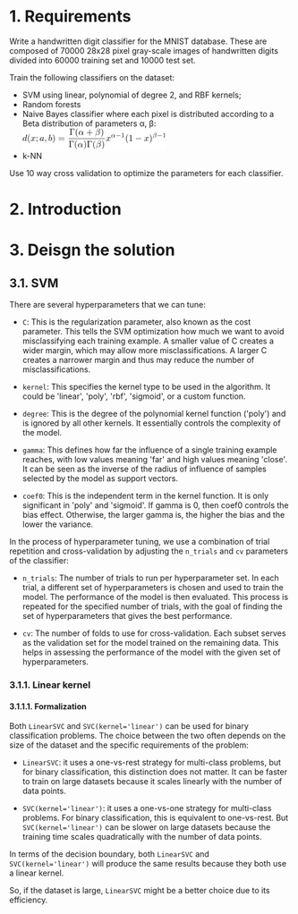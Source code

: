 # 1. Requirements

Write a handwritten digit classifier for the MNIST database. These are composed of 70000 28x28 pixel gray-scale images
of handwritten digits divided into 60000 training set and 10000 test set.

Train the following classifiers on the dataset:

* SVM using linear, polynomial of degree 2, and RBF kernels;
* Random forests
* Naive Bayes classifier where each pixel is distributed according to a Beta distribution of parameters &alpha;,
  &beta;: ![nb_formula](img/nb_formula.png)
* k-NN

Use 10 way cross validation to optimize the parameters for each classifier.

# 2. Introduction

# 3. Deisgn the solution

## 3.1. SVM

There are several hyperparameters that we can tune:

* `C`: This is the regularization parameter, also known as the cost parameter. This tells the SVM optimization how much
  we want to avoid misclassifying each training example. A smaller value of C creates a wider margin, which may allow
  more misclassifications. A larger C creates a narrower margin and thus may reduce the number of misclassifications.

* `kernel`: This specifies the kernel type to be used in the algorithm. It could be 'linear', 'poly', 'rbf', 'sigmoid',
  or a custom function.

* `degree`: This is the degree of the polynomial kernel function ('poly') and is ignored by all other kernels. It
  essentially controls the complexity of the model.

* `gamma`: This defines how far the influence of a single training example reaches, with low values meaning 'far' and
  high values meaning 'close'. It can be seen as the inverse of the radius of influence of samples selected by the model
  as support vectors.

* `coef0`: This is the independent term in the kernel function. It is only significant in 'poly' and 'sigmoid'. If gamma
  is 0, then coef0 controls the bias effect. Otherwise, the larger gamma is, the higher the bias and the lower the
  variance.

In the process of hyperparameter tuning, we use a combination of trial repetition and cross-validation by adjusting the
`n_trials` and `cv` parameters of the classifier:

* `n_trials`: The number of trials to run per hyperparameter set. In each trial, a different set of hyperparameters is
  chosen and used to train the model. The performance of the model is then evaluated. This process is repeated for the
  specified number of trials, with the goal of finding the set of hyperparameters that gives the best performance.

* `cv`: The number of folds to use for cross-validation. Each subset serves as the validation set for the model trained
  on the remaining data. This helps in assessing the performance of the model with the given set of hyperparameters.

### 3.1.1. Linear kernel

#### 3.1.1.1. Formalization

Both `LinearSVC` and `SVC(kernel='linear')` can be used for binary classification problems. The choice between the two
often depends on the size of the dataset and the specific requirements of the problem:

* `LinearSVC`: it uses a one-vs-rest strategy for multi-class problems, but for binary classification, this distinction
  does
  not matter. It can be faster to train on large datasets because it scales linearly with the number of data points.

* `SVC(kernel='linear')`: it uses a one-vs-one strategy for multi-class problems. For binary classification, this is
  equivalent to one-vs-rest. But `SVC(kernel='linear')` can be slower on large datasets because the training time scales
  quadratically with the number of data points.

In terms of the decision boundary, both `LinearSVC` and `SVC(kernel='linear')` will produce the same results because
they both use a linear kernel.

So, if the dataset is large, `LinearSVC` might be a better choice due to its efficiency.

